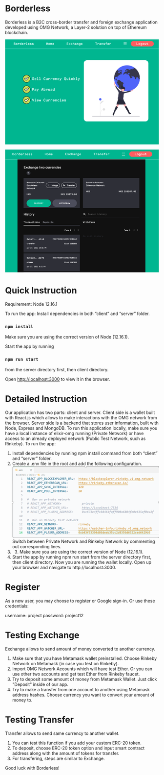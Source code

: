 # Borderless

Borderless is a B2C cross-border transfer and foreign exchange application developed using OMG Network, a Layer-2 solution on top of Ethereum blockchain. 


![alt text](https://github.com/longleilei/borderless/blob/wzc1/welcome.png)

![alt text](https://github.com/longleilei/borderless/blob/wzc1/FXWallet.png)


# Quick Instruction  
Requirement: Node 12.16.1

To run the app:
Install dependencies in both “client” and “server” folder.

### `npm install`

Make sure you are using the correct version of Node (12.16.1).

Start the app by running 

### `npm run start`

from the server directory first, then client directory.

Open [http://localhost:3000](http://localhost:3000) to view it in the browser.

# Detailed Instruction  

Our application has two parts: client and server. Client side is a wallet built with React.js which allows to make interactions with the OMG network from the browser. Server side is a backend that stores user information, built with Node, Express and MongoDB. To run this application locally, make sure you have a local instance of elixir-omg running (Private Network) or have access to an already deployed network (Public Test Network, such as Rinkeby).
To run the app:
1.	Install dependencies by running npm install command from both “client” and “server” folder.
2.	Create a .env file in the root and add the following configuration. 
![alt text](https://github.com/longleilei/borderless/blob/wzc1/network.png)
Switch between Private Network and Rinkeby Network by commenting out corresponding lines.
5.	3.	Make sure you are using the correct version of Node (12.16.1).
6.	Start the app by running  npm run start  from the server directory first, then client directory.
Now you are running the wallet locally. Open up your browser and navigate to http://localhost:3000.

# Register 
As a new user, you may choose to register or Google sign-in. Or use these credentials: 

username: project 
password: project12 

# Testing Exchange 
Exchange allows to send amount of money converted to another currency. 

1. Make sure that you have Metamask wallet preinstalled. Choose Rinkeby Network on Metamask (in case you test on Rinkeby). 
2. Import OMG Network Accounts which will have test Ether. Or you can use other two accounts and get test Ether from Rinkeby faucet. 
3. Try to deposit some amount of money from Metamask Wallet. Just click "Deposit" inside of our app. 
4. Try to make a transfer from one account to another using Metamask address hashes. Choose currency you want to convert your amount of money to. 

# Testing Transfer  
Transfer allows to send same currency to another wallet. 

1. You can test this function if you add your custom ERC-20 token. 
2. To deposit, choose ERC-20 token option and input smart contract address along with the amount of tokens for transfer. 
3. For transfering, steps are similar to Exchange. 

Good luck with Borderless! 


